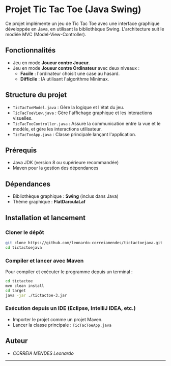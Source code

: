 # Projet Tic Tac Toe (Java Swing)

Ce projet implémente un jeu de Tic Tac Toe avec une interface graphique développée en Java, en utilisant la bibliothèque Swing. L'architecture suit le modèle MVC (Model-View-Controller).

## Fonctionnalités

- Jeu en mode **Joueur contre Joueur**.
- Jeu en mode **Joueur contre Ordinateur** avec deux niveaux :
  - **Facile** : l'ordinateur choisit une case au hasard.
  - **Difficile** : IA utilisant l'algorithme Minimax.

## Structure du projet

- `TicTacToeModel.java` : Gère la logique et l'état du jeu.
- `TicTacToeView.java` : Gère l'affichage graphique et les interactions visuelles.
- `TicTacToeController.java` : Assure la communication entre la vue et le modèle, et gère les interactions utilisateur.
- `TicTacToeApp.java` : Classe principale lançant l'application.

## Prérequis

- Java JDK (version 8 ou supérieure recommandée)
- Maven pour la gestion des dépendances

## Dépendances

- Bibliothèque graphique : **Swing** (inclus dans Java)
- Thème graphique : **FlatDarculaLaf**

## Installation et lancement

### Cloner le dépôt

```bash
git clone https://github.com/leonardo-correiamendes/tictactoejava.git
cd tictactoejava
```

### Compiler et lancer avec Maven

Pour compiler et exécuter le programme depuis un terminal :

```bash
cd tictactoe
mvn clean install
cd target
java -jar ./tictactoe-3.jar
```

### Exécution depuis un IDE (Eclipse, IntelliJ IDEA, etc.)

- Importer le projet comme un projet Maven.
- Lancer la classe principale : `TicTacToeApp.java`

## Auteur

- *CORREIA MENDES Leonardo*

---

